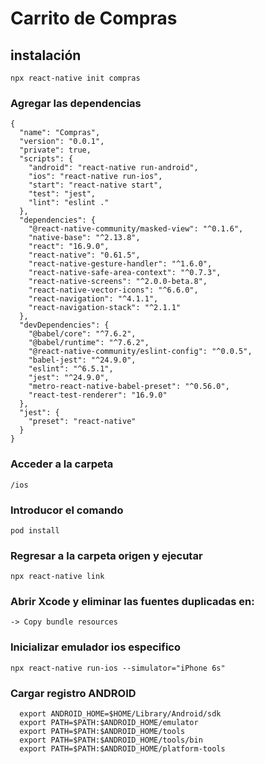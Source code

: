 # Carrito de Compras

## instalación
```npx react-native init compras```

### Agregar las dependencias

```
{
  "name": "Compras",
  "version": "0.0.1",
  "private": true,
  "scripts": {
    "android": "react-native run-android",
    "ios": "react-native run-ios",
    "start": "react-native start",
    "test": "jest",
    "lint": "eslint ."
  },
  "dependencies": {
    "@react-native-community/masked-view": "^0.1.6",
    "native-base": "^2.13.8",
    "react": "16.9.0",
    "react-native": "0.61.5",
    "react-native-gesture-handler": "^1.6.0",
    "react-native-safe-area-context": "^0.7.3",
    "react-native-screens": "^2.0.0-beta.8",
    "react-native-vector-icons": "^6.6.0",
    "react-navigation": "^4.1.1",
    "react-navigation-stack": "^2.1.1"
  },
  "devDependencies": {
    "@babel/core": "^7.6.2",
    "@babel/runtime": "^7.6.2",
    "@react-native-community/eslint-config": "^0.0.5",
    "babel-jest": "^24.9.0",
    "eslint": "^6.5.1",
    "jest": "^24.9.0",
    "metro-react-native-babel-preset": "^0.56.0",
    "react-test-renderer": "16.9.0"
  },
  "jest": {
    "preset": "react-native"
  }
}

```

### Acceder a la carpeta 
```
/ios
```

### Introducor el comando
```
pod install
```

### Regresar a la carpeta origen y ejecutar
```
npx react-native link
```

### Abrir Xcode y eliminar las fuentes duplicadas en:
```
-> Copy bundle resources
```


### Inicializar emulador ios especifico 
```
npx react-native run-ios --simulator="iPhone 6s"
```

### Cargar registro ANDROID
```
  export ANDROID_HOME=$HOME/Library/Android/sdk
  export PATH=$PATH:$ANDROID_HOME/emulator
  export PATH=$PATH:$ANDROID_HOME/tools
  export PATH=$PATH:$ANDROID_HOME/tools/bin
  export PATH=$PATH:$ANDROID_HOME/platform-tools
```

